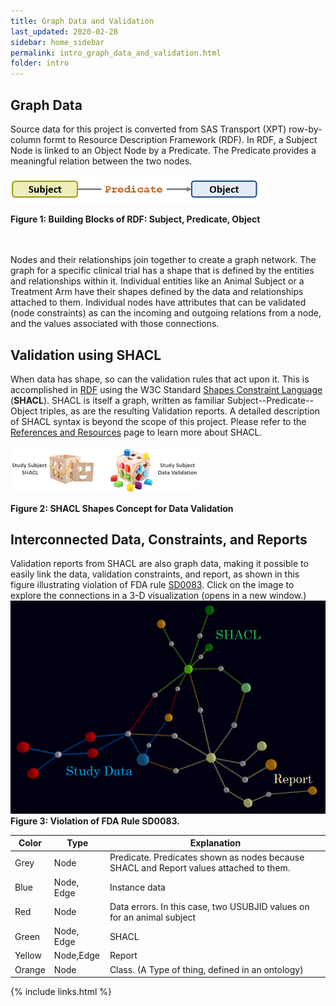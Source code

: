 ```yaml
---
title: Graph Data and Validation
last_updated: 2020-02-28
sidebar: home_sidebar
permalink: intro_graph_data_and_validation.html
folder: intro
---
```


## Graph Data
Source data for this project is converted from SAS Transport (XPT) row-by-column formt to Resource Description Framework (RDF). In RDF, a Subject Node is linked to an Object Node by a Predicate. The Predicate provides a meaningful relation between the two nodes.

<img src="images/SubjectPredicateObject.PNG" width="400">

**Figure 1: Building Blocks of RDF: Subject, Predicate, Object**

<br><br>
Nodes and their relationships join together to create a graph network. The graph for a specific clinical trial has a shape that is defined by the entities and relationships within it. Individual entities like an Animal Subject or a Treatment Arm have their shapes defined by the data and relationships attached to them. Individual nodes have attributes that can be validated (node constraints) as can the incoming and outgoing relations from a node, and the values associated with those connections.

## Validation using SHACL

When data has shape, so can the validation rules that act upon it. This is accomplished in [RDF](https://www.w3.org/RDF/) using the W3C Standard [Shapes Constraint Language](https://www.w3.org/TR/shacl/) (**SHACL**).  SHACL is itself a graph, written as familiar Subject--Predicate--Object triples, as are the resulting Validation reports. A detailed description of SHACL syntax is beyond the scope of this project. Please refer to the [References and Resources](conform_references_and_resources.html) page to learn more about SHACL.

<img src="images/SHACLShapeConcept.PNG" width="300"/>

**Figure 2: SHACL Shapes Concept for Data Validation**

## Interconnected Data, Constraints, and Reports

Validation reports from SHACL are also graph data, making it possible to easily link the data, validation constraints, and report, as shown in this figure illustrating violation of FDA rule [SD0083](https://phuse-org.github.io/SENDConform/send_shacl_shapes.html#ruleSD0083). <font class='emph'>Click on the image to explore the connections in a 3-D visualization</font> (opens in a new window.)
<a href="https://phuse-org.github.io/SENDConform/visualization/usubjid/" target="_blank">
  <img src="images/3DVis-SD0083.PNG"/>
</a>  
**Figure 3: Violation of FDA Rule SD0083.**


| Color  | Type  | Explanation                      |
|--------|--------|---------------------------------|
| Grey   | Node   | Predicate. Predicates shown as nodes because SHACL and Report values attached to them. |
| Blue   |Node, Edge| Instance data
| Red    |  Node  | Data errors. In this case, two USUBJID values on for an animal subject|
| Green  | Node, Edge| SHACL|
| Yellow | Node,Edge | Report |
| Orange | Node       | Class. (A Type of thing, defined in an ontology) |


{% include links.html %}
